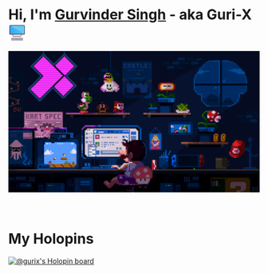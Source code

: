 # Hi, I'm [Gurvinder Singh](https://gurvindersingh.me) - aka **Guri-X** &nbsp;<img src="./assets/images/desktop.png" width="35" height="35" align="center">

<div align="center">
    <img src="./assets/gifs/header.gif" width="600">
</div>
<br><br>

# My Holopins

[![@gurix's Holopin board](https://holopin.me/gurix)](https://holopin.io/@gurix)
